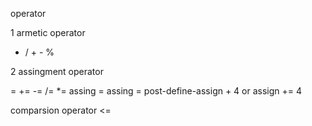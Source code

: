 operator 

1 armetic operator
* / + - % 

2 assingment operator

=   += -= /= *=
assing =
assing = post-define-assign + 4 or assign += 4

comparsion operator
<=

